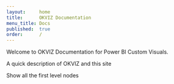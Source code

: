 ```yaml
---
layout:     home
title:      OKVIZ Documentation
menu_title: Docs
published:  true
order:      /
---
```

Welcome to OKVIZ Documentation for Power BI Custom Visuals.

<todo assign="daniele">A quick description of OKVIZ and this site</todo>

<todo assign="daniele">Show all the first level nodes</todo>
